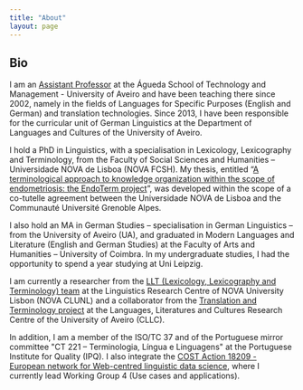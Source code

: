 ```yaml
---
title: "About"
layout: page
---
```


## Bio

I am an [Assistant Professor](https://www.ua.pt/en/p/10320064) at the Águeda School of Technology and Management - University of Aveiro and have been teaching there since 2002, namely in the fields of Languages for Specific Purposes (English and German) and translation technologies. Since 2013, I have been responsible for the curricular unit of German Linguistics at the Department of Languages and Cultures of the University of Aveiro.

I hold a PhD in Linguistics, with a specialisation in Lexicology, Lexicography and Terminology, from the Faculty of Social Sciences and Humanities – Universidade NOVA de Lisboa (NOVA FCSH). My thesis, entitled “[A terminological approach to knowledge organization within the scope of endometriosis: the EndoTerm project](http://hdl.handle.net/10362/49745)”, was developed within the scope of a co-tutelle agreement between the Universidade NOVA de Lisboa and the Communauté Université Grenoble Alpes. 

I also hold an MA in German Studies – specialisation in German Linguistics – from the University of Aveiro (UA), and graduated in Modern Languages and Literature (English and German Studies) at the Faculty of Arts and Humanities – University of Coimbra. In my undergraduate studies, I had the opportunity to spend a year studying at Uni Leipzig.

I am currently a researcher from the [LLT (Lexicology, Lexicography and Terminology) team](https://clunl.fcsh.unl.pt/en/groups_clunl/lexicologia-lexicografia-terminologia/team/) at the Linguistics Research Centre of NOVA University Lisbon (NOVA CLUNL) and a collaborator from the [Translation and Terminology project](https://www.ua.pt/en/cllc/page/23270) at the Languages, Literatures and Cultures Research Centre of the University of Aveiro (CLLC). 

In addition, I am a member of the ISO/TC 37 and of the Portuguese mirror committee "CT 221 – Terminologia, Língua e Linguagens" at the Portuguese Institute for Quality (IPQ). I also integrate the [COST Action 18209 - European network for Web-centred linguistic data science](https://www.cost.eu/actions/CA18209/), where I currently lead Working Group 4 (Use cases and applications). 
